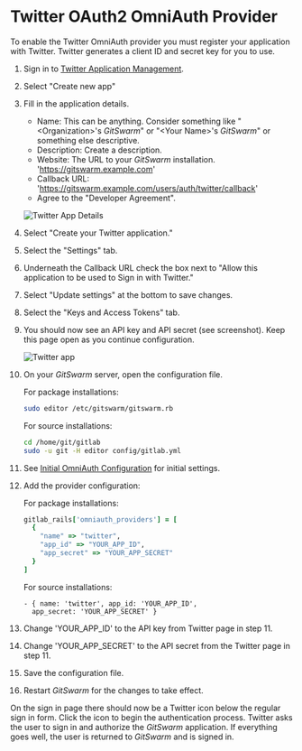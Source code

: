# Twitter OAuth2 OmniAuth Provider

To enable the Twitter OmniAuth provider you must register your application
with Twitter. Twitter generates a client ID and secret key for you to use.

1.  Sign in to [Twitter Application Management](https://apps.twitter.com/).

1.  Select "Create new app"

1.  Fill in the application details.
    - Name: This can be anything. Consider something like
      "&lt;Organization&gt;'s $GitSwarm$" or "&lt;Your Name&gt;'s
      $GitSwarm$" or something else descriptive.
    - Description: Create a description.
    - Website: The URL to your $GitSwarm$ installation.
      'https://gitswarm.example.com'
    - Callback URL:
      'https://gitswarm.example.com/users/auth/twitter/callback'
    - Agree to the "Developer Agreement".

    ![Twitter App Details](img/twitter_app_details.png)
1.  Select "Create your Twitter application."

1.  Select the "Settings" tab.

1.  Underneath the Callback URL check the box next to "Allow this
    application to be used to Sign in with Twitter."

1.  Select "Update settings" at the bottom to save changes.

1.  Select the "Keys and Access Tokens" tab.

1.  You should now see an API key and API secret (see screenshot). Keep
    this page open as you continue configuration.

    ![Twitter app](img/twitter_app_api_keys.png)

1.  On your $GitSwarm$ server, open the configuration file.

    For package installations:

    ```bash
    sudo editor /etc/gitswarm/gitswarm.rb
    ```

    For source installations:

    ```sh
    cd /home/git/gitlab
    sudo -u git -H editor config/gitlab.yml
    ```

1.  See [Initial OmniAuth
    Configuration](omniauth.md#initial-omniauth-configuration) for initial
    settings.

1.  Add the provider configuration:

    For package installations:

    ```ruby
    gitlab_rails['omniauth_providers'] = [
      {
        "name" => "twitter",
        "app_id" => "YOUR_APP_ID",
        "app_secret" => "YOUR_APP_SECRET"
      }
    ]
    ```

    For source installations:

    ```
    - { name: 'twitter', app_id: 'YOUR_APP_ID',
      app_secret: 'YOUR_APP_SECRET' }
    ```

1.  Change 'YOUR_APP_ID' to the API key from Twitter page in step 11.

1.  Change 'YOUR_APP_SECRET' to the API secret from the Twitter page in
    step 11.

1.  Save the configuration file.

1.  Restart $GitSwarm$ for the changes to take effect.

On the sign in page there should now be a Twitter icon below the regular
sign in form. Click the icon to begin the authentication process. Twitter
asks the user to sign in and authorize the $GitSwarm$ application. If
everything goes well, the user is returned to $GitSwarm$ and is signed in.
